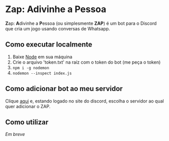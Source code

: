 # Zap: Adivinhe a Pessoa

**Z**ap: **A**divinhe a **P**essoa (ou simplesmente **ZAP**) é um bot para o Discord que cria um jogo usando conversas de Whatsapp.

## Como executar localmente

1. Baixe [Node](https://nodejs.org/pt-br/download/) em sua máquina
2. Crie o arquivo 'token.txt' na raíz com o token do bot (me peça o token)
3. ```npm i -g nodemon```
4. ```nodemon --inspect index.js```

## Como adicionar bot ao meu servidor

Clique [aqui](https://discordapp.com/oauth2/authorize?client_id=845004048192241706&scope=bot) e, estando logado no site do discord, escolha o servidor ao qual quer adicionar o ZAP.

## Como utilizar

*Em breve*

